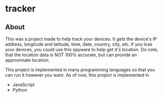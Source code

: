 # tracker

## About
This was a project made to help track your devices. It gets the device's IP address, longitude and latitude, time, date, country, city, etc.
If you lose your devices, you could use this spyware to help get it's location.
Do note, that the location data is NOT 100% accurate, but can provide an approximate location.

This project is implemented in many programming languages so that you can run it however you want.
As of now, this project is implemented in
- JavaScript
- Python
